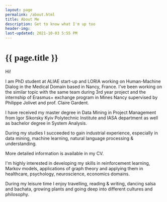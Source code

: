 ```yaml
---
layout: page
permalink: /about.html
title: About Me
description: Get to know what I'm up too
header-img: 
last-updated: 2021-10-03 5:55 PM
---
```


<h1 class="mx-auto" style="font-family:Courgette;">{{ page.title }}</h1>

Hi!

I am PhD student at ALIAE start-up and LORIA working on Human-Machine Dialog in the Medical Domain based in Nancy, France. I've been working on the similar topic with the same team during 3rd year project and the internship of Erasmus+ exchange program in Mines Nancy supervised by Philippe Jolivet and prof. Claire Gardent.

I have received my master degree in Data Mining in Project Management from Igor Sikorsky Kyiv Polytechnic Institute and IASA department as well as bachelor degree in System Analysis.

During my studies I succeeded to gain industrial experience, especially in data mining, machine learning, natural language processing & understanding. 

More detailed information is available in my CV.

I'm highly interested in developing my skills in reinforcement learning, Markov models, applications of graph theory and applying them in healthcare, psychology, neuroscience, economics domains.

During my leisure time I enjoy travelling, reading & writing, dancing salsa and bachata, growing plants and going deep into different cultures and philosophy.


